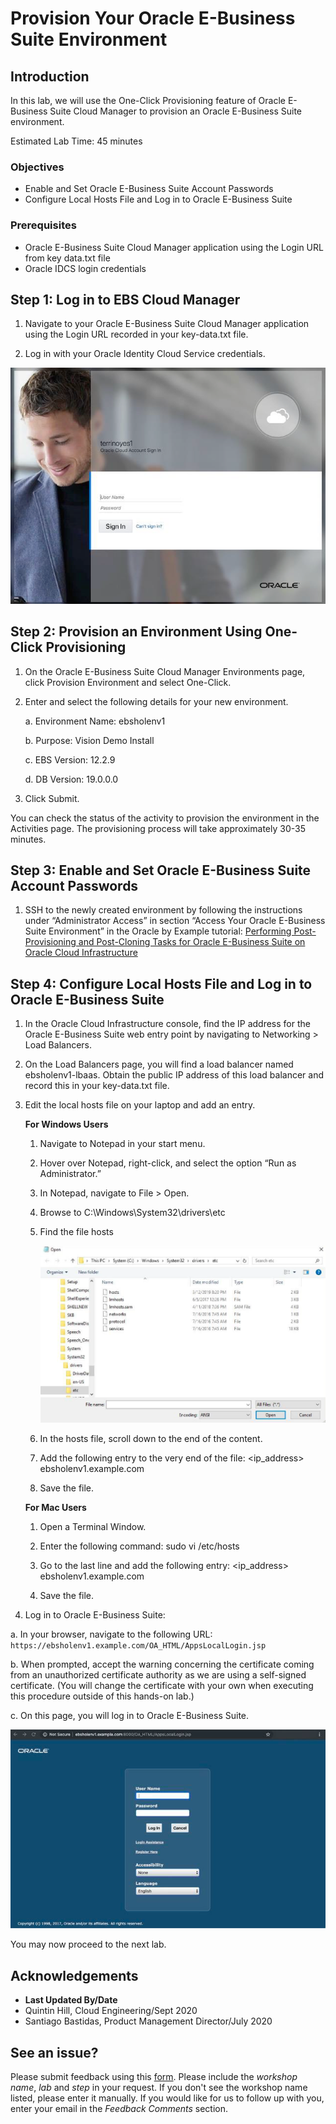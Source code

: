 # Provision Your Oracle E-Business Suite Environment

## Introduction
In this lab, we will use the One-Click Provisioning feature of Oracle E-Business Suite Cloud Manager to provision an Oracle E-Business Suite environment.

Estimated Lab Time: 45 minutes

### Objectives
* Enable and Set Oracle E-Business Suite Account Passwords
* Configure Local Hosts File and Log in to Oracle E-Business Suite

### Prerequisites
* Oracle E-Business Suite Cloud Manager application using the Login URL from key data.txt file
* Oracle IDCS login credentials


## **Step 1:** Log in to EBS Cloud Manager
1. Navigate to your Oracle E-Business Suite Cloud Manager application using the Login URL recorded in your key-data.txt file.

2. Log in with your Oracle Identity Cloud Service credentials.

  ![](./images/1.png " ")

## **Step 2:** Provision an Environment Using One-Click Provisioning
1. On the Oracle E-Business Suite Cloud Manager Environments page, click Provision Environment and select One-Click.

2. Enter and select the following details for your new environment.

    a. Environment Name: ebsholenv1

    b. Purpose: Vision Demo Install

    c. EBS Version: 12.2.9

    d. DB Version: 19.0.0.0

3. Click Submit.

You can check the status of the activity to provision the environment in the Activities page. The provisioning process will take approximately 30-35 minutes.

## **Step 3:** Enable and Set Oracle E-Business Suite Account Passwords

1. SSH to the newly created environment by following the instructions under “Administrator Access” in section “Access Your Oracle E-Business Suite Environment” in the Oracle by Example tutorial: [Performing Post-Provisioning and Post-Cloning Tasks for Oracle E-Business Suite on Oracle Cloud Infrastructure](https://www.oracle.com/webfolder/technetwork/tutorials/obe/cloud/compute-iaas/post_provisioning_tasks_for_ebs_on_oci/110_post_prov_cm_oci.html)

## **Step 4:** Configure Local Hosts File and Log in to Oracle E-Business Suite

1. In the Oracle Cloud Infrastructure console, find the IP address for the Oracle E-Business Suite web entry point by navigating to Networking > Load Balancers.

2. On the Load Balancers page, you will find a load balancer named ebsholenv1-lbaas. Obtain the public IP address of this load balancer and record this in your key-data.txt file.

3. Edit the local hosts file on your laptop and add an entry.

    **For Windows Users**

      1. Navigate to Notepad in your start menu.

      2. Hover over Notepad, right-click, and select the option “Run as Administrator.”

      3. In Notepad, navigate to File > Open.

      4. Browse to C:\\Windows\System32\drivers\etc

      5. Find the file hosts

          ![](./images/3.png " ")

      6. In the hosts file, scroll down to the end of the content.

      7. Add the following entry to the very end of the file: <ip_address> ebsholenv1.example.com

      8. Save the file.

    **For Mac Users**

      1. Open a Terminal Window.

      2. Enter the following command: sudo vi /etc/hosts

      3. Go to the last line and add the following entry: <ip_address> ebsholenv1.example.com

      4. Save the file.

4. Log in to Oracle E-Business Suite:

  a. In your browser, navigate to the following URL: ```https://ebsholenv1.example.com/OA_HTML/AppsLocalLogin.jsp```

  b. When prompted, accept the warning concerning the certificate coming from an unauthorized certificate authority as we are using a self-signed certificate. (You will change the certificate with your own when executing this procedure outside of this hands-on lab.)

  c. On this page, you will log in to Oracle E-Business Suite.

  ![](./images/4.png " ")

You may now proceed to the next lab.

## Acknowledgements

- **Last Updated By/Date**
- Quintin Hill, Cloud Engineering/Sept 2020
- Santiago Bastidas, Product Management Director/July 2020

## See an issue?
Please submit feedback using this [form](https://apexapps.oracle.com/pls/apex/f?p=133:1:::::P1_FEEDBACK:1). Please include the *workshop name*, *lab* and *step* in your request.  If you don't see the workshop name listed, please enter it manually. If you would like for us to follow up with you, enter your email in the *Feedback Comments* section. 
